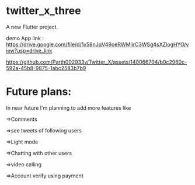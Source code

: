 # twitter_x_three

A new Flutter project.


demo App link : https://drive.google.com/file/d/1x58nJqV49oeRWMlirC3WSg4sXZlogHYO/view?usp=drive_link


https://github.com/Parth002933v/Twitter_X/assets/140066704/b0c2960c-592a-45b8-9875-1abc2583b7b9



# Future plans:

In near future I'm planning to add more features like

=>Comments

=>see tweets of following users

=>Light mode

=>Chatting with other users

=>video calling

=>Account verify using payment 
